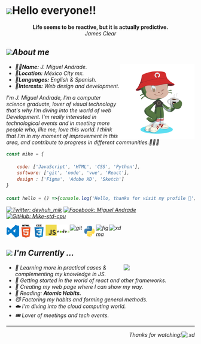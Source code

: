 <p><h1> <img src="https://64.media.tumblr.com/eb255505cbd97011b08da8ee79b541b2/tumblr_mqoesvnEx41qiz3j8o1_r3_500.gifv" width="66">Hello everyone!!</h1></p>

<p align="center"> <b> Life seems to be reactive, but it is actually predictive.</b> <br> <i>James Clear </p>
    
<h2><img src= "https://media3.giphy.com/media/KDPgrtu0QlkjDP9mj4/giphy.gif?cid=ecf05e47jur46zl7n3wjzo5hm0hcv06g6gslcgmfs5bjum4r&rid=giphy.gif&ct=s" width="40">About me</h2>

<img align='right' src="https://raw.githubusercontent.com/Mike-std-cpu/Mike-std-cpu/main/img/octocat-1663991304978.png" width="200">

* 👨‍🚀**Name:** J. Miguel Andrade.
* 📍**Location:** México City mx.
* 🙊**Languages:** English & Spanish.
* 🎯**Interests:** Web design and development.

<p>
    I'm J. Miguel Andrade, I'm a computer science graduate, lover of visual technology that's why I'm diving into the world of web Development. I'm really interested in technological events and in meeting more people who, like me, love this world. I think that I'm in my moment of improvement in this area, and contribute to progress in different communities.🫡🚀✨
    
</p>

````javascript
const mike = {

    code: ['JavaScript', 'HTML', 'CSS', 'Python'],
    software: ['git', 'node', 'vue', 'React'],
    design : ['Figma', 'Adobe XD', 'Sketch']
}

const hello = () =>{console.log('Hello, thanks for visit my profile 🙂')} 
````

[![Twitter: devhuh_mik](https://img.shields.io/twitter/follow/devhuh_mik?style=social)](https://twitter.com/devhuh_mik)
[![Facebook: Miguel Andrade](https://img.shields.io/badge/Miguel%20Andrade-Profile-9cf?style=appveyor)](https://www.facebook.com/jose.m.drew.09/)
[![GitHub: Mike-std-cpu](https://img.shields.io/github/followers/Mike-std-cpu?style=social)](https://github.com/Mike-std-cpu)

<div>
    
<img align="left" alt="vsc" width="35" height="35" src="https://raw.githubusercontent.com/StewartGF/StewartGF/master/images/vscode.gif">
 
<img align="left" alt="html5" width="35" height="35" src="https://raw.githubusercontent.com/devicons/devicon/master/icons/html5/html5-original-wordmark.svg" />
 
<img align="left" alt="css3" width="35px" height="35" src="https://raw.githubusercontent.com/devicons/devicon/master/icons/css3/css3-original-wordmark.svg" />
 
<img  align="left" alt="javascript" width="30" height="30" src="https://raw.githubusercontent.com/devicons/devicon/master/icons/javascript/javascript-original.svg" />
 
<img align="left" alt="nodejs" width="35" height="35" src="https://raw.githubusercontent.com/devicons/devicon/master/icons/nodejs/nodejs-original-wordmark.svg" />

<img align="left" alt="git" width="35" height="35" src="https://www.vectorlogo.zone/logos/git-scm/git-scm-icon.svg" />

<img align="left" alt="python" width="35" height="35" src="https://raw.githubusercontent.com/devicons/devicon/master/icons/python/python-original.svg" />

<img align="left" alt="figma" width="35" height="35" src="https://www.vectorlogo.zone/logos/figma/figma-icon.svg" />

<img align="left" alt="xd" width="35" height="35" src="https://cdn.worldvectorlogo.com/logos/adobe-xd.svg" />

</div>

<br/><br/>

<p><h2><img src="https://media1.giphy.com/media/WcYnTzdrjQphdu33xs/giphy.gif?cid=ecf05e47811b4whod1df8jvs7i5dxl2r3hl2t7gq2r7noud3&rid=giphy.gif&ct=s" width="35"> I'm Currently ... </h2></p>

<div>
    <img align="right" src="https://media1.giphy.com/media/gHnBLyeYE6hboT3t3o/giphy.gif?cid=790b7611501c732f998a81ed3eee78d0d43df8e84e2c5afa&rid=giphy.gif&ct=s" width="190" >
<ul>
  <li>🚀 Learning more in practical cases & complementing my knowledge in JS.</li>
  <li>🌿 Getting started in the world of react and other frameworks.</li>
  <li>🤩 Creating my web page where I can show my way.</li>
  <li>📕 Reading: <b>Atomic Habits.</b></li>
  <li>😼 Factoring my habits and forming general methods.</li>
  <li>☁️ I'm diving into the cloud computing world.</li>
  <li>🎟️ Lover of meetings and tech events.</li>
</ul>

</div>

---
    
<p align="right"> Thanks for watching! <img align="right" alt="xd" width="35" height="35" src="https://i.gifer.com/origin/08/089af74235a38edcc7b433321f0a5472_w200.webp" /></p>
